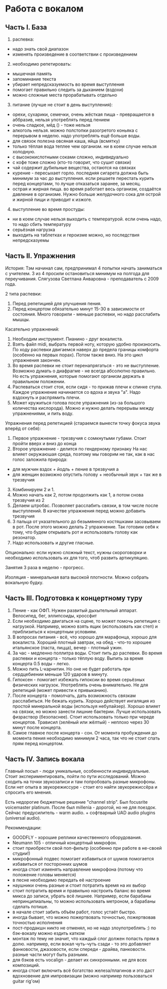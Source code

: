 # Работа с вокалом

## Часть I. База

1. распевка:
- надо знать свой диапазон
- изменять произведение в соответствии с произведением
2. необходимо репетировать:
- мышечная память
- запоминание текста
- убирает непредсказуемость во время выступления
- помогает правильно следить за дыханием (вздохи)
- можно сложные места прорабатывать отдельно
3. питание (лучше не стоит в день выступления):
- орехи, сухарики, семечки, очень жёсткая пища - превращается в аббразив, нельзя употреблять перед пением
- очень сладкое, мёд () - тоже нельзя
- алкоголь нельзя. можно полстопки разогретого коньяка с перерывом в неделю. надо употреблять ещё больше воды.
- для связок полезна овсяная каша, яйца (всмятку)
- только тёплая вода теплее чем организм. ни в коем случае нельзя холодную.
- с высококислотными соками сложно, индивидуально
- с кофе тоже сложно (кто-то говорит, что сушит связки)
- чай содержит дубильные вещества, остаются на связках
- курение - пересыхает горло. последняя сигарета должна быть минимум за час до выступления. если решаете перестать курить перед концертами, то лучше отказаться заранее, за месяц.
- острая и жирная пища. во время работает весь организм, создаётся давление в организме. Нужно больше желудочного сока для острой и жирной пищи и приводит к изжоге.
4. выступление во время простуды:
- ни в коем случае нельзя выходить с температурой. если очень надо, то надо сбить температуру
- серьёзная нагрузка
- выходить на таблетках и героизме можно, но последствия непредсказуемы

## Часть II. Упражнения

История: Тэм начинал сам, предпринимал 4 попытки начать заниматься с учителем.
3 из 4 просили остановиться минимум на полгода для переучивания.
Слягузова Светлана Анваровна - преподаватель с 2009 года.

2 типа распевки:
1. Перед репетицией для улучшения пения.
2. Перед концертом обязательно минут 15-30 в зависимости от состояния. Много говорили - меньше распевки, но надо расслабить мышцы.

Касательно упражнений:
1. Необходим инструмент. Пианино - друг вокалиста.
2. Взять файл midi, выбрать первой ноту, которую удобно произносить.
По ходу распевки двигаемся наверх до предела границы комфорта (особенно на первых порах). Потом также вниз. На это цикл упражнения закончен.
3. Во время распевки не стоит перенапрягаться - это не выступление.
Возможно думать о диафрагме - не всегда абсолютно правильно.
Но есть упражнения, которые помогают организм держать в правильном положении.
4. Распеваться стоит стоя, если сидя - то прижав плечи к спинке стула.
Каждое упражнение начинается со вдоха и звука "а". Надо вздохнуть и распрямить плечи.
5. Может кружиться голова после упражнения (из-за большого количества кислорода).
Можно и нужно делать перерывы между упражнениями, и пить воду.

Упражнения перед репетицией (стараемся вынести точку фокуса звука вперёд от себя):

1. Первое упражнение - трезвучия с сомкнутыми губами. Стоит пройти вверх и вниз до конца
2. Второе упражнение - делится по гендерному признаку
На нас влияет окружаюшая среда, поэтому мы говорим не так, как в нас голос заложила природа:
 - для мужчин вздох + йодль + пение в трезвучия а
 - для женщин возможно опустить голову + необычный звук + так же в трезвучия
3. Комбинируем 2 и 1.
4. Можно начать как 2, потом продолжить как 1, а потом снова трезвучия из 2
5. Делаем штробас. Позволяет расслабить связки, в том числе после выступлений. В качестве упражнения перед можно добавить трезвучия
6. 3 пальца от указательного до безымянного костяшками засовываем в рот. После этого можно делать 2 упражнение. Так готовим себя к тому, что будем открывать рот и использовать голову как резонатор.
7. Надо использовать и другие гласные.

Опционально: если нужно сложный текст, нужны скороговорки и необходимо использовать их для того, чтоб развить артикуляцию.

Занятия 3 раза в неделю - прогресс.

Изоляция - минеральная вата высокой плотности.
Можно собрать вокальную будку.

## Часть III. Подготовка к концертному туру

1. Пение - как ОФП.
  Нужен развитый дыхытельный аппарат.
  Велосипед, бег, эллипсоиды, кроссфит
2. Если необходимо двигаться на сцене, то может помочь репетиция с нагрузкой.
Например, можно взять ящик (использовать как степ) и приблизиться к концертным условиям.
3. В вопросах питания - всё, что хорошо для марафонца, хорошо для вокалиста. Хороший плотный завтрак, на обед - что-то хорошее итальянское (паста, пицца), вечер - плотный ужин.
4. За час - медленно поллитра воды. Стоит пить до распевки. Во время распевки и концерта - только тёплую воду. Выпить за время концерта 0.5 воды - легко.
5. Можно пить L-карнитин. Но оне не будет работать при сердцебиении меньше 120 ударов в минуту.
6. Гипоксен - помогает избежать гипоксии во время серьёзных физических нагрузок. Употреблять очень внимательно. Не для репетиций (может привести к привыканию).
7. После концерта - помолчать, дать возможность связкам расслабиться. Не бежать курить. Хорошо действует ингаляция из простой минеральной воды (используя небулайзер). Хорошо влияет на связки, но можно занести лишние бактерии. Лучше использовать физраствор (безопаснее). Стоит использовать только при череде концертов. Трависил (зелёный или жёлтый) - неплохо через 30 минут после концерта.
8. Самое главное после концерта - сон. От момента пробуждения до момента пения необходимо минимум 2 часа, так что не стоит спать прям перед концертом.

## Часть IV. Запись вокала

Главный посыл - люди уникальные, особенности индивидуальные.
Стоит экспериментировать, пойти по пути исследований.
Можно сходить на точки звукозаписи и там попробовать разные микрофоны.
Если нет опыта в звукорежиссуре - стоит его найти звукорежиссёра и спросить его мнения.

Есть недорогие бюджетные решение "channel strip".
Был focusrite voicemaster platinum.
После был millenia - дорогой, но не для поездок.
Сейчас предусилитель - warm audio. + софтварный UAD audio plugins (universal audio).

Рекоммендации:
- GOODFLY - хорошие реплики качественного оборудования.
- Neumann 105 - отличный концертный микрофон.
- стоит приобрести свой поп-фильтр (особенно при работе в не-своей студии!)
- микрофонный подвес помогает избавиться от шумов помогается избавиться от посторонних шумов
- иногда стоит изменять направление микрофона (потому что положение головы меняется)
- в песне необходимо передать её настроение
- наушники очень разные и стоит потратить время на их выбор
- стоит потратить время и правильно настроить баланс во время микса до записи, убрать всё лишнее. Например, если барабаны непринципиальны, то можно использовать метроном, а барабаны сделать потише.
- в начале стоит забить объём работ, голос устаёт быстро.
- иногда бывает, что можно пожертвовать точностью, пожертвовав точностью исполнения
- пост-продакшн никто не отменял, но не надо злоупотреблять :) по бэк-вокалу можно ездить катком
- монтаж по тему не значит, что каждый слог должен попасть прям в долю. например, если вокал чуть-чуть сзади - то это добавляет фанковости, джазовости, если спереди - драйва, панковости. разные части могут быть разными.
- для бэков есть vocalign - делает их синхронными. не для всех композиций.
- иногда стоит включить всё богатство железа/плагинов и это даст вдохновение для импровизации (можно например пользоваться guitar rig'ом)
